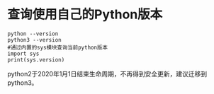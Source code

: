 # 查询使用自己的Python版本

```
python --version
python3 --version
#通过内置的sys模块查询当前python版本
import sys
print(sys.version)
```
python2于2020年1月1日结束生命周期，不再得到安全更新，建议迁移到python3。  

